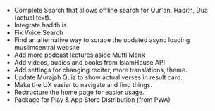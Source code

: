 - Complete Search that allows offline search for Qur'an, Hadith, Dua (actual text).
- Integrate hadith.is
- Fix Voice Search
- Find an alternative way to scrape the updated async loading muslimcentral website
- Add more podcast lectures aside Mufti Menk
- Add videos, audios and books from IslamHouse API
- Add settings for changing reciter, more translations, theme.
- Update Murajah Quiz to show actual verses in result card.
- Make the UX easier to navigate and find things.
- Restructure the home page for easier usage.
- Package for Play & App Store Distribution (from PWA)